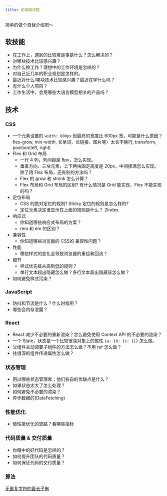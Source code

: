 ```yaml
---
title: 前端面试题
---
```


简单的做个自我介绍吧～

## 软技能
* 在工作上，遇到的比较难是事是什么？怎么解决的？
* 对哪块技术比较感兴趣？
* 为什么换工作？理想中的工作环境是怎样的？
* 对自己近几年的职业规划是怎样的。
* 最近对什么/哪块技术比较感兴趣？最近在学什么吗？
* 有什么个人项目？
* 工作生活中，会用哪些大语言模型相关的产品吗？
  
## 技术
### CSS
* 一个元素设置的 `width: 600px` 但最终的宽度比 600px 宽，可能是什么原因？  flex-grow, min-width, 长单词、长链接、图片等）太长不换行, transform, position(left, right)
* Flex 和 Grid 布局
  * 一行 4 列，列间距是 8px，怎么实现。
  * 垂直方向，三块元素，上下两块固定高度是 20px，中间撑满怎么实现。除了用 Flex 布局，还有别的方法吗？
  * Flex 的 grow 和 shrink 怎么计算？
  * Flex 布局和 Grid 布局的区别? 有什么情况是 Grid 能实现，Flex 不能实现的吗？
* 定位布局
  * CSS 的绝对定位的规则? Sticky 定位的规则是怎么样的?
  * 定位元素决定谁显示在上面的规则是什么？ ZIndex
* 响应式
  * 你知道哪些响应式布局的方案？
  * rem 和 em 的区别？
* 兼容性
  * 你知道哪些浏览器的 CSS的 兼容性问题？
* 性能
  * 哪些样式的变化会导致浏览器的重绘和回流？ 
* 细节
  * 样式优先级从高到低的规则？
  * 单行文本超出隐藏怎么做？多行文本超出隐藏该怎么做？
* 如何避免样式污染？

### JavaScript
* 防抖和节流是什么？什么时候用？
* 哪些会内存泄露？

### React
* React 减少不必要的重新渲染？怎么避免使用 Context API 的不必要的渲染？
* 一个 State，状态是一个比较很深对象上的属性 `{a: {b: {c: }}}` 怎么做。
* 父组件主动调要子组件的方法怎么做？不用 ref 怎么做？
* 往很深的组件传递属性怎么做？

### 状态管理
* 用过哪些状态管理库；他们各自的优缺点是什么？
* 如果状态太大了怎么处理？
* 如何避免不必要的渲染？
* 异步数据的(DataFetching)

### 性能优化
* 做性能优化的思路？看哪些指标

### 代码质量 & 交付质量
* 你眼中的好代码是怎样的？
* 如何提升团队的代码质量？
* 如何保证代码的交付质量？

### 算法
[无重复字符的最长子串](https://leetcode.cn/problems/wtcaE1/description/)


